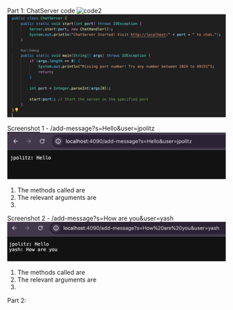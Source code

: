 Part 1:
ChatServer code
<img width="601" alt="code2" src="https://github.com/jess1ooo/cse15l-lab-reports/assets/156467137/2bfcd1f5-dfb6-44a7-b6e8-63068cf33134">
![Image](codelr2.png)

Screenshot 1 - /add-message?s=Hello&user=jpolitz
![Image](hello1.png)
1. The methods called are 
2. The relevant arguments are 
3.

Screenshot 2 - /add-message?s=How are you&user=yash
![Image](hello2.png)
1. The methods called are 
2. The relevant arguments are 
3.

Part 2:
